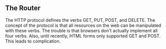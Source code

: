 ## The Router

The HTTP protocol defines the verbs GET, PUT, POST, and DELETE. The concept of the protocol is that all resources on the web can be manipulated with these verbs. The trouble is that browsers don't actually implement all four verbs. Also, until recently, HTML forms only supported GET and POST. This leads to complication.

